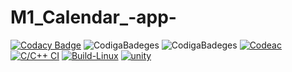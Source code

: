 # M1_Calendar_-app-
[![Codacy Badge](https://app.codacy.com/project/badge/Grade/9e61427b7806464688b5e243a3c8c142)](https://www.codacy.com/gh/sameerganvir/M1_Calendar_-app-/dashboard?utm_source=github.com&amp;utm_medium=referral&amp;utm_content=sameerganvir/M1_Calendar_-app-&amp;utm_campaign=Badge_Grade)
![CodigaBadeges](https://api.codiga.io/project/31275/score/svg)
![CodigaBadeges](https://api.codiga.io/project/31275/status/svg)
[![Codeac](https://static.codeac.io/badges/2-456339137.svg "Codeac")](https://app.codeac.io/github/sameerganvir/M1_Calendar_-app)
[![C/C++ CI](https://github.com/sameerganvir/M1_Calendar_-app/actions/workflows/c-cpp.yml/badge.svg)](https://github.com/sameerganvir/M1_Calendar_-app/actions/workflows/c-cpp.yml)
[![Build-Linux](https://github.com/sameerganvir/M1_Calendar_-app/actions/workflows/Build-Linux.yml/badge.svg)](https://github.com/sameerganvir/M1_Calendar_-app/actions/workflows/Build-Linux.yml)
[![unity](https://github.com/sameerganvir/M1_Calendar_-app/actions/workflows/unity.yml/badge.svg)](https://github.com/sameerganvir/M1_Calendar_-app/actions/workflows/unity.yml)
